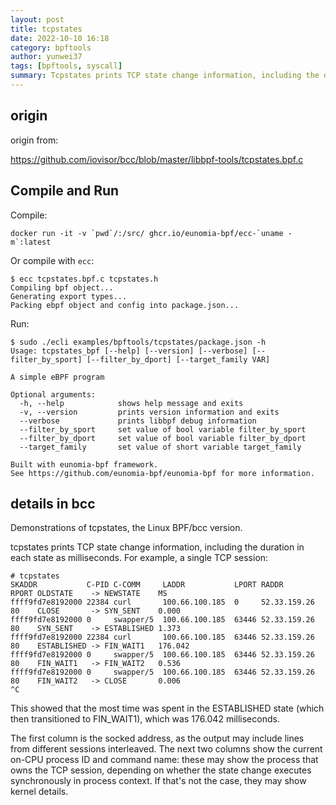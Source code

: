 ```yaml
---
layout: post
title: tcpstates
date: 2022-10-10 16:18
category: bpftools
author: yunwei37
tags: [bpftools, syscall]
summary: Tcpstates prints TCP state change information, including the duration in each state as milliseconds
---
```



## origin

origin from:

<https://github.com/iovisor/bcc/blob/master/libbpf-tools/tcpstates.bpf.c>

## Compile and Run

Compile:

```shell
docker run -it -v `pwd`/:/src/ ghcr.io/eunomia-bpf/ecc-`uname -m`:latest
```

Or compile with `ecc`:

```console
$ ecc tcpstates.bpf.c tcpstates.h
Compiling bpf object...
Generating export types...
Packing ebpf object and config into package.json...
```

Run:

```console
$ sudo ./ecli examples/bpftools/tcpstates/package.json -h
Usage: tcpstates_bpf [--help] [--version] [--verbose] [--filter_by_sport] [--filter_by_dport] [--target_family VAR]

A simple eBPF program

Optional arguments:
  -h, --help            shows help message and exits 
  -v, --version         prints version information and exits 
  --verbose             prints libbpf debug information 
  --filter_by_sport     set value of bool variable filter_by_sport 
  --filter_by_dport     set value of bool variable filter_by_dport 
  --target_family       set value of short variable target_family 

Built with eunomia-bpf framework.
See https://github.com/eunomia-bpf/eunomia-bpf for more information.
```

## details in bcc

Demonstrations of tcpstates, the Linux BPF/bcc version.

tcpstates prints TCP state change information, including the duration in each
state as milliseconds. For example, a single TCP session:

```console
# tcpstates
SKADDR           C-PID C-COMM     LADDR           LPORT RADDR           RPORT OLDSTATE    -> NEWSTATE    MS
ffff9fd7e8192000 22384 curl       100.66.100.185  0     52.33.159.26    80    CLOSE       -> SYN_SENT    0.000
ffff9fd7e8192000 0     swapper/5  100.66.100.185  63446 52.33.159.26    80    SYN_SENT    -> ESTABLISHED 1.373
ffff9fd7e8192000 22384 curl       100.66.100.185  63446 52.33.159.26    80    ESTABLISHED -> FIN_WAIT1   176.042
ffff9fd7e8192000 0     swapper/5  100.66.100.185  63446 52.33.159.26    80    FIN_WAIT1   -> FIN_WAIT2   0.536
ffff9fd7e8192000 0     swapper/5  100.66.100.185  63446 52.33.159.26    80    FIN_WAIT2   -> CLOSE       0.006
^C
```

This showed that the most time was spent in the ESTABLISHED state (which then
transitioned to FIN_WAIT1), which was 176.042 milliseconds.

The first column is the socked address, as the output may include lines from
different sessions interleaved. The next two columns show the current on-CPU
process ID and command name: these may show the process that owns the TCP
session, depending on whether the state change executes synchronously in
process context. If that's not the case, they may show kernel details.
